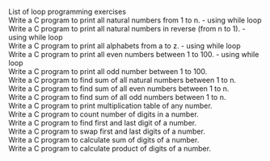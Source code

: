 List of loop programming exercises<br>
Write a C program to print all natural numbers from 1 to n. - using while loop<br>
Write a C program to print all natural numbers in reverse (from n to 1). - using while loop<br>
Write a C program to print all alphabets from a to z. - using while loop<br>
Write a C program to print all even numbers between 1 to 100. - using while loop<br>
Write a C program to print all odd number between 1 to 100.<br>
Write a C program to find sum of all natural numbers between 1 to n.<br>
Write a C program to find sum of all even numbers between 1 to n.<br>
Write a C program to find sum of all odd numbers between 1 to n.<br>
Write a C program to print multiplication table of any number.<br>
Write a C program to count number of digits in a number.<br>
Write a C program to find first and last digit of a number.<br>
Write a C program to swap first and last digits of a number.<br>
Write a C program to calculate sum of digits of a number.<br>
Write a C program to calculate product of digits of a number.<br>
